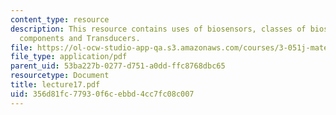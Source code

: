 ```yaml
---
content_type: resource
description: This resource contains uses of biosensors, classes of biosensors, Biosensor
  components and Transducers.
file: https://ol-ocw-studio-app-qa.s3.amazonaws.com/courses/3-051j-materials-for-biomedical-applications-spring-2006/356d81fc77930f6cebbd4cc7fc08c007_lecture17.pdf
file_type: application/pdf
parent_uid: 53ba227b-0277-d751-a0dd-ffc8768dbc65
resourcetype: Document
title: lecture17.pdf
uid: 356d81fc-7793-0f6c-ebbd-4cc7fc08c007
---
```

